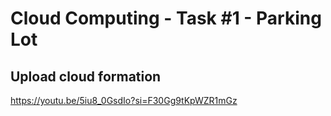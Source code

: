 # Cloud Computing - Task #1 - Parking Lot
## Upload cloud formation
https://youtu.be/5iu8_0GsdIo?si=F30Gg9tKpWZR1mGz
